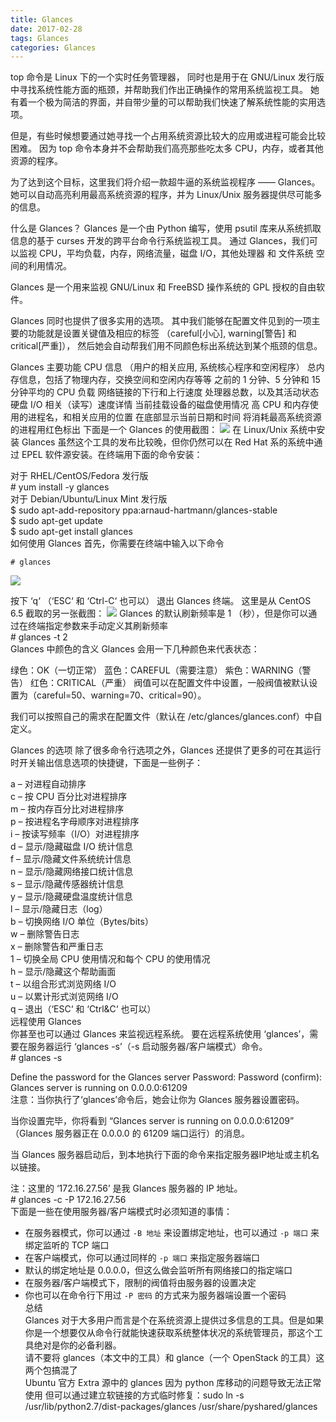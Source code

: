 ```yaml
---
title: Glances
date: 2017-02-28
tags: Glances
categories: Glances
---
```

top 命令是 Linux 下的一个实时任务管理器， 同时也是用于在 GNU/Linux 发行版中寻找系统性能方面的瓶颈，并帮助我们作出正确操作的常用系统监视工具。 她有着一个极为简洁的界面，并自带少量的可以帮助我们快速了解系统性能的实用选项。
<!--more-->
但是，有些时候想要通过她寻找一个占用系统资源比较大的应用或进程可能会比较困难。 因为 top 命令本身并不会帮助我们高亮那些吃太多 CPU，内存，或者其他资源的程序。

为了达到这个目标，这里我们将介绍一款超牛逼的系统监视程序 —— Glances。 她可以自动高亮利用最高系统资源的程序，并为 Linux/Unix 服务器提供尽可能多的信息。

什么是 Glances？
Glances 是一个由 Python 编写，使用 psutil 库来从系统抓取信息的基于 curses 开发的跨平台命令行系统监视工具。 通过 Glances，我们可以监视 CPU，平均负载，内存，网络流量，磁盘 I/O，其他处理器 和 文件系统 空间的利用情况。

Glances 是一个用来监视 GNU/Linux 和 FreeBSD 操作系统的 GPL 授权的自由软件。

Glances 同时也提供了很多实用的选项。 其中我们能够在配置文件见到的一项主要的功能就是设置关键值及相应的标签 （careful[小心], warning[警告] 和 critical[严重]）， 然后她会自动帮我们用不同颜色标出系统达到某个瓶颈的信息。

Glances 主要功能
CPU 信息 （用户的相关应用, 系统核心程序和空闲程序）
总内存信息，包括了物理内存，交换空间和空闲内存等等
之前的 1 分钟、5 分钟和 15 分钟平均的 CPU 负载
网络链接的下行和上行速度
处理器总数，以及其活动状态
硬盘 I/O 相关（读写）速度详情
当前挂载设备的磁盘使用情况
高 CPU 和内存使用的进程名，和相关应用的位置
在底部显示当前日期和时间
将消耗最高系统资源的进程用红色标出
下面是一个 Glances 的使用截图：
![](https://dn-linuxcn.qbox.me/data/attachment/album/201403/31/214404gen07qvynyj3vjzn.jpeg)
在 Linux/Unix 系统中安装 Glances
虽然这个工具的发布比较晚，但你仍然可以在 Red Hat 系的系统中通过 EPEL 软件源安装。在终端用下面的命令安装：

对于 RHEL/CentOS/Fedora 发行版  
    # yum install -y glances  
对于 Debian/Ubuntu/Linux Mint 发行版  
    $ sudo apt-add-repository ppa:arnaud-hartmann/glances-stable    
    $ sudo apt-get update  
    $ sudo apt-get install glances  
如何使用 Glances
首先，你需要在终端中输入以下命令  
    
    # glances  
![](https://dn-linuxcn.qbox.me/data/attachment/album/201403/31/214413hgrs2ozqwarrwypo.jpeg)

按下 ‘q‘ （‘ESC‘ 和 ‘Ctrl-C‘ 也可以） 退出 Glances 终端。 这里是从 CentOS 6.5 截取的另一张截图：
![](https://dn-linuxcn.qbox.me/data/attachment/album/201403/31/214419xaiwmtwwaawo2oya.jpeg)
Glances 的默认刷新频率是 1 （秒），但是你可以通过在终端指定参数来手动定义其刷新频率  
    # glances -t 2   
Glances 中颜色的含义
Glances 会用一下几种颜色来代表状态：

绿色：OK（一切正常）
蓝色：CAREFUL（需要注意）
紫色：WARNING（警告）
红色：CRITICAL（严重）
阀值可以在配置文件中设置，一般阀值被默认设置为（careful=50、warning=70、critical=90）。

我们可以按照自己的需求在配置文件（默认在 /etc/glances/glances.conf）中自定义。

Glances 的选项
除了很多命令行选项之外，Glances 还提供了更多的可在其运行时开关输出信息选项的快捷键，下面是一些例子：

a – 对进程自动排序  
c – 按 CPU 百分比对进程排序   
m – 按内存百分比对进程排序  
p – 按进程名字母顺序对进程排序  
i – 按读写频率（I/O）对进程排序  
d – 显示/隐藏磁盘 I/O 统计信息  
f – 显示/隐藏文件系统统计信息  
n – 显示/隐藏网络接口统计信息  
s – 显示/隐藏传感器统计信息  
y – 显示/隐藏硬盘温度统计信息  
l – 显示/隐藏日志（log）  
b – 切换网络 I/O 单位（Bytes/bits）  
w – 删除警告日志   
x – 删除警告和严重日志  
1 – 切换全局 CPU 使用情况和每个 CPU 的使用情况  
h – 显示/隐藏这个帮助画面  
t – 以组合形式浏览网络 I/O  
u – 以累计形式浏览网络 I/O  
q – 退出（‘ESC‘ 和 ‘Ctrl&C‘ 也可以）  
远程使用 Glances  
你甚至也可以通过 Glances 来监视远程系统。 要在远程系统使用 ‘glances’，需要在服务器运行 ‘glances -s’（-s 启动服务器/客户端模式）命令。  
    # glances -s
 
Define the password for the Glances server
Password: 
Password (confirm): 
Glances server is running on 0.0.0.0:61209  
注意：当你执行了‘glances’命令后，她会让你为 Glances 服务器设置密码。

当你设置完毕，你将看到 “Glances server is running on 0.0.0.0:61209” （Glances 服务器正在 0.0.0.0 的 61209 端口运行）的消息。

当 Glances 服务器启动后，到本地执行下面的命令来指定服务器IP地址或主机名以链接。

注：这里的 ‘172.16.27.56’ 是我 Glances 服务器的 IP 地址。  
    # glances -c -P 172.16.27.56    
  下面是一些在使用服务器/客户端模式时必须知道的事情：  
* 在服务器模式，你可以通过 `-B 地址` 来设置绑定地址，也可以通过 `-p 端口` 来绑定监听的 TCP 端口  
* 在客户端模式，你可以通过同样的 `-p 端口` 来指定服务器端口  
* 默认的绑定地址是 0.0.0.0，但这么做会监听所有网络接口的指定端口  
* 在服务器/客户端模式下，限制的阀值将由服务器的设置决定  
* 你也可以在命令行下用过 `-P 密码` 的方式来为服务器端设置一个密码  
总结  
Glances 对于大多用户而言是个在系统资源上提供过多信息的工具。但是如果你是一个想要仅从命令行就能快速获取系统整体状况的系统管理员，那这个工具绝对是你的必备利器。  
请不要将 glances（本文中的工具）和 glance（一个 OpenStack 的工具）这两个包搞混了  
Ubuntu 官方 Extra 源中的 glances 因为 python 库移动的问题导致无法正常使用 但可以通过建立软链接的方式临时修复：sudo ln -s /usr/lib/python2.7/dist-packages/glances /usr/share/pyshared/glances

